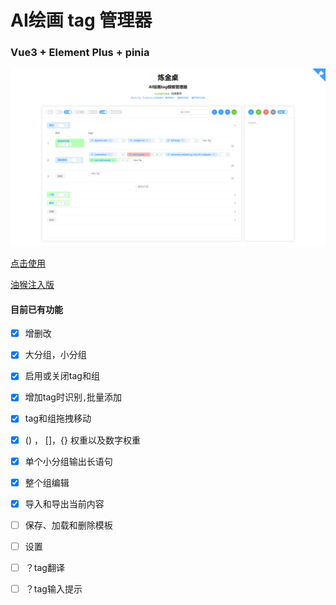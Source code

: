 # AI绘画 tag 管理器
### Vue3 + Element Plus + pinia

![预览图](MarkdownResource/img.png)

[点击使用](https://izumkineno.github.io/ai-tag-model-manage/dist/)

[油猴注入版](https://greasyfork.org/zh-CN/scripts/458675-ai-tag-%E7%BB%98%E7%94%BB%E7%AE%A1%E7%90%86%E5%99%A8-stable-diffusion-%E6%B3%A8%E5%85%A5%E7%89%88)

#### 目前已有功能

- [x] 增删改

- [x] 大分组，小分组

- [x] 启用或关闭tag和组

- [x] 增加tag时识别`,`批量添加

- [x] tag和组拖拽移动

- [x] () ， []，{} 权重以及数字权重

- [x] 单个小分组输出长语句

- [x] 整个组编辑

- [x] 导入和导出当前内容

- [ ] 保存、加载和删除模板

- [ ] 设置

- [ ] ？tag翻译

- [ ] ？tag输入提示
